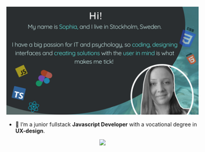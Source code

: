 ![Cover image](https://raw.githubusercontent.com/SophiaSaks/SophiaSaks/main/GitHubReadme.png)


- 🔭 I’m a junior fullstack <b>Javascript Developer</b> with a vocational degree in <b>UX-design</b>. 


<p align='center'>
 <a href="https://www.linkedin.com/in/sophia-saks/">
    <img src="https://img.shields.io/badge/linkedin-%230077B5.svg?&style=for-the-badge&logo=linkedin&logoColor=white" />
  </a>
</p>

